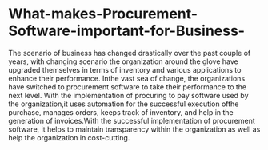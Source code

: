 # What-makes-Procurement-Software-important-for-Business-
The scenario of business has changed drastically over the past couple of years, with changing scenario the organization around the glove have upgraded themselves in terms of inventory and various applications to enhance their performance. Inthe vast sea of change, the organizations have switched to procurement software to take their performance to the next level. With the implementation of procuring to pay software used by the organization,it uses automation for the successful execution ofthe purchase, manages orders, keeps track of inventory, and help in the generation of invoices.With the successful implementation of procurement software, it helps to maintain transparency within the organization as well as help the organization in cost-cutting. 
